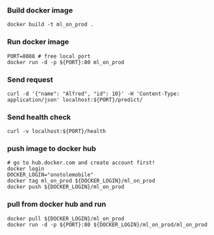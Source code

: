 ### Build docker image

```commandline
docker build -t ml_on_prod . 
```

### Run docker image

```commandline
PORT=8088 # free local port
docker run -d -p ${PORT}:80 ml_on_prod
```

### Send request
```commandline
curl -d '{"name": "Alfred", "id": 10}' -H 'Content-Type: application/json' localhost:${PORT}/predict/
```

### Send health check 
```commandline
curl -v localhost:${PORT}/health
```

### push image to docker hub
```commandline
# go to hub.docker.com and create account first!
docker login
DOCKER_LOGIN="onotolemobile"
docker tag ml_on_prod ${DOCKER_LOGIN}/ml_on_prod
docker push ${DOCKER_LOGIN}/ml_on_prod 
```

### pull from docker hub and run
```commandline
docker pull ${DOCKER_LOGIN}/ml_on_prod
docker run -d -p ${PORT}:80 ${DOCKER_LOGIN}/ml_on_prod/ml_on_prod
```